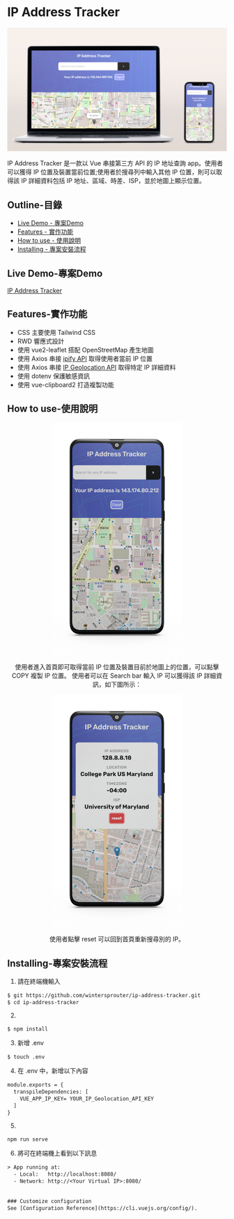 # IP Address Tracker
<p align="center">
   <img src="https://raw.githubusercontent.com/wintersprouter/ip-address-tracker/develop/src/assets/images/demo/ip-demo.png"/>
</p>

IP Address Tracker 是一款以 Vue 串接第三方 API 的 IP 地址查詢 app。使用者可以獲得 IP 位置及裝置當前位置;使用者於搜尋列中輸入其他 IP 位置，則可以取得該 IP 詳細資料包括 IP 地址、區域、時差、ISP，並於地圖上顯示位置。

 ## Outline-目錄
- [Live Demo - 專案Demo](#Live-Demo-專案Demo)
- [Features - 實作功能](#Features-實作功能)
- [How to use - 使用說明](#How-to-use-使用說明)
- [Installing - 專案安裝流程](#Installing-專案安裝流程)


 ## Live Demo-專案Demo

 [IP Address Tracker](https://wintersprouter.github.io/ip-address-tracker/#/)
 
 ## Features-實作功能
- CSS 主要使用 Tailwind CSS
- RWD 響應式設計
- 使用 vue2-leaflet 搭配 OpenStreetMap 產生地圖
- 使用 Axios 串接 [ipify API](https://www.ipify.org/) 取得使用者當前 IP 位置
- 使用 Axios 串接 [IP Geolocation API](https://geo.ipify.org/) 取得特定 IP 詳細資料
- 使用 dotenv 保護敏感資訊
- 使用 vue-clipboard2 打造複製功能

 ## How to use-使用說明 
 <p align="center" >
<img src="https://raw.githubusercontent.com/wintersprouter/ip-address-tracker/master/src/assets/images/demo/homepage.png" width=300/>
<p align="center" >
使用者進入首頁即可取得當前 IP 位置及裝置目前於地圖上的位置，可以點擊 COPY 複製 IP 位置。
使用者可以在 Search bar 輸入 IP 可以獲得該 IP 詳細資訊，如下圖所示：
 <p align="center" >
<img src="https://raw.githubusercontent.com/wintersprouter/ip-address-tracker/master/src/assets/images/demo/result.png" width=300/>
<p align="center" >
 使用者點擊 reset 可以回到首頁重新搜尋別的 IP。

## Installing-專案安裝流程
1. 請在終端機輸入
```
$ git https://github.com/wintersprouter/ip-address-tracker.git
$ cd ip-address-tracker
```
2. 
```
$ npm install
```

3. 新增 .env

```
$ touch .env
```

4. 在 .env 中，新增以下內容

```
module.exports = {
  transpileDependencies: [
    VUE_APP_IP_KEY= YOUR_IP_Geolocation_API_KEY
  ]
}

```
5. 

```
npm run serve
```
6. 將可在終端機上看到以下訊息
```
> App running at:
  - Local:   http://localhost:8080/
  - Network: http://<Your Virtual IP>:8080/
```
```

### Customize configuration
See [Configuration Reference](https://cli.vuejs.org/config/).
